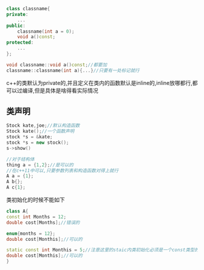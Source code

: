 ```c++
class classname{
private:
	...
public:
	classname(int a = 0);
	void a()const;
protected:
	...
};

void classname::void a()const;//都要加
classname::classname(int a){...}//只要有一处标记就行
```
c++的类默认为private的,并且定义在类内的函数默认是inline的,inline放哪都行,都可以过编译,但是具体是啥得看实际情况

## 类声明
```c++
Stock kate,joe;//默认构造函数
Stock kate();//一个函数声明
stock *s = &kate;
stock *s = new stock();
s->show()

//对于结构体
thing a = {1,2};//是可以的
//在c++11中可以,只要参数列表和构造函数对得上就行
A a = {1};
A b{};
A c{1};
```
类初始化的时候不能如下
```c++
class A{
const int Months = 12;
double cost[Months];//错误的

enum{months = 12};
double cost[Monthis];//可以的 

static const int Monthis = 5;//注意这里的staic内类初始化必须是一个const类型的static
double cost[Monthis];//可以的 
}
```
